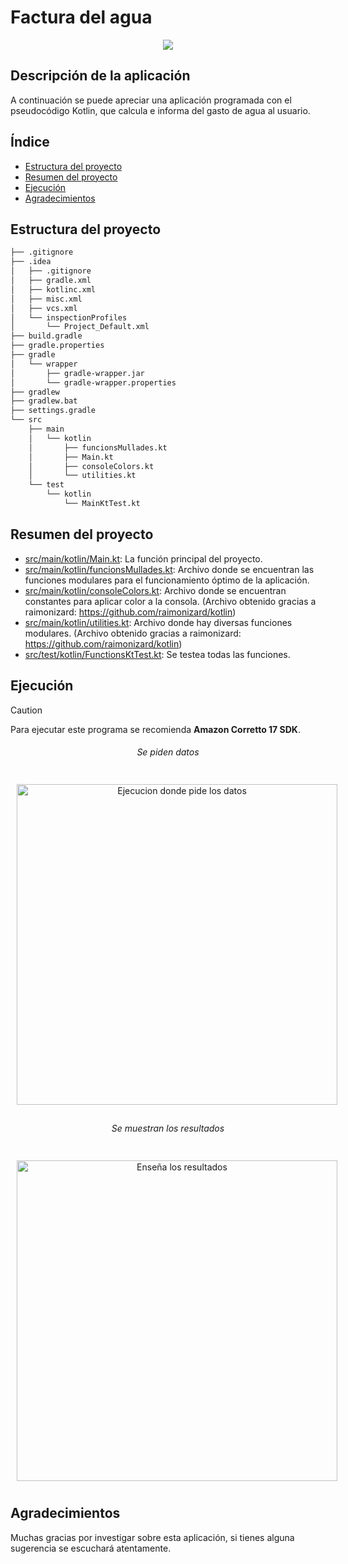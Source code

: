 # Factura del agua
<p align="center">
    <img src= https://github.com/BipperTT/agua_factura/assets/153605976/d995300b-c66b-4447-9649-6a1f39a8c108> 
</p>

## Descripción de la aplicación

A continuación se puede apreciar una aplicación programada con el pseudocódigo Kotlin, que calcula e informa del gasto de agua al usuario.

## Índice

* [Estructura del proyecto](#estructura-del-proyecto)
* [Resumen del proyecto](#resumen-del-proyecto)
* [Ejecución](#ejecución)
* [Agradecimientos](#agradecimientos)

## Estructura del proyecto

```bash
├── .gitignore
├── .idea
│   ├── .gitignore
│   ├── gradle.xml
│   ├── kotlinc.xml
│   ├── misc.xml
│   ├── vcs.xml
│   └── inspectionProfiles
│       └── Project_Default.xml
├── build.gradle
├── gradle.properties
├── gradle
│   └── wrapper
│       ├── gradle-wrapper.jar
│       └── gradle-wrapper.properties
├── gradlew
├── gradlew.bat
├── settings.gradle
└── src
    ├── main
    │   └── kotlin
    │       ├── funcionsMullades.kt
    │       ├── Main.kt
    │       ├── consoleColors.kt
    │       └── utilities.kt
    └── test
        └── kotlin
            └── MainKtTest.kt
```
## Resumen del proyecto

- [src/main/kotlin/Main.kt](src/main/kotlin/Main.kt): La función principal del proyecto.
- [src/main/kotlin/funcionsMullades.kt](src/main/kotlin/Functions.kt): Archivo donde se encuentran las funciones modulares para el funcionamiento óptimo de la aplicación.
- [src/main/kotlin/consoleColors.kt](src/main/kotlin/ConsoleColors.kt): Archivo donde se encuentran constantes para aplicar color a la consola. (Archivo obtenido gracias a raimonizard: https://github.com/raimonizard/kotlin)
- [src/main/kotlin/utilities.kt](src/main/kotlin/Utilities.kt): Archivo donde hay diversas funciones modulares. (Archivo obtenido gracias a raimonizard: https://github.com/raimonizard/kotlin)
- [src/test/kotlin/FunctionsKtTest.kt](src/test/kotlin/MainKtTest.kt): Se testea todas las funciones.

## Ejecución

> [!CAUTION]
> Para ejecutar este programa se recomienda **Amazon Corretto 17 SDK**.



<div style="text-align: center;">
    <h6 align= center>Se piden datos</h6>
    <p align= center style="display: inline-block; margin: 10px;">
        <img src="https://github.com/BipperTT/agua_factura/assets/153605976/74829538-278c-4d4d-bcdc-69f5c35c6306" alt="Ejecucion donde pide los datos" heigh="258px" width="513">
    </p>
    <h6 align= center>Se muestran los resultados</h6>
    <p align= center style="display: inline-block; margin: 10px; align: center;">
        <img src="https://github.com/BipperTT/agua_factura/assets/153605976/f2ba4142-522a-4e54-b206-965c62d96f7f" alt="Enseña los resultados" heigh="258px" width="513">
    </p>
</div>

## Agradecimientos

Muchas gracias por investigar sobre esta aplicación, si tienes alguna sugerencia se escuchará atentamente.
